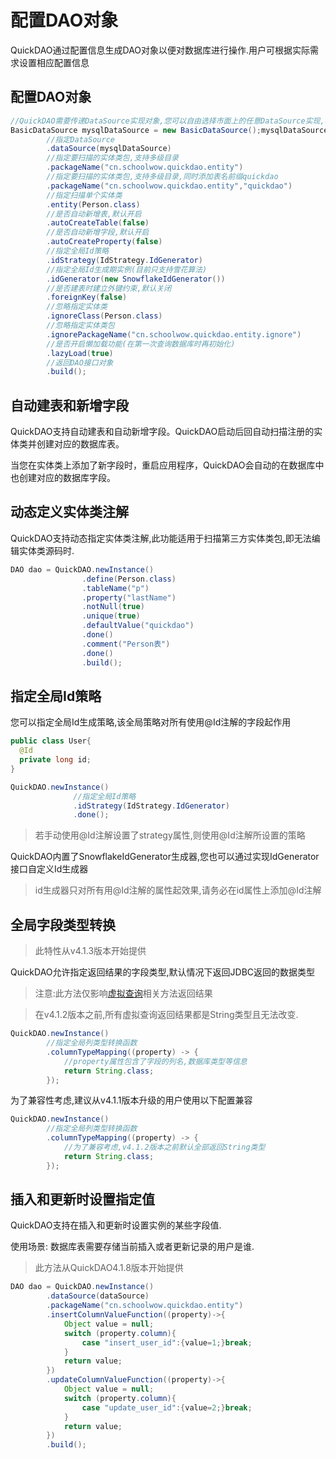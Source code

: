 # 配置DAO对象

QuickDAO通过配置信息生成DAO对象以便对数据库进行操作.用户可根据实际需求设置相应配置信息

## 配置DAO对象

```java
//QuickDAO需要传递DataSource实现对象,您可以自由选择市面上的任意DataSource实现,本例采用dbcp
BasicDataSource mysqlDataSource = new BasicDataSource();mysqlDataSource.setDriverClassName("com.mysql.jdbc.Driver");mysqlDataSource.setUrl("jdbc:mysql://127.0.0.1:3306/quickdao");mysqlDataSource.setUsername("root");mysqlDataSource.setPassword("123456");DAO dao = QuickDAO.newInstance()
        //指定DataSource
        .dataSource(mysqlDataSource)
        //指定要扫描的实体类包,支持多级目录
        .packageName("cn.schoolwow.quickdao.entity")
        //指定要扫描的实体类包,支持多级目录,同时添加表名前缀quickdao
        .packageName("cn.schoolwow.quickdao.entity","quickdao")
        //指定扫描单个实体类
        .entity(Person.class)
        //是否自动新增表,默认开启
        .autoCreateTable(false)
        //是否自动新增字段,默认开启
        .autoCreateProperty(false)
        //指定全局Id策略
        .idStrategy(IdStrategy.IdGenerator)
        //指定全局Id生成期实例(目前只支持雪花算法)
        .idGenerator(new SnowflakeIdGenerator())
        //是否建表时建立外键约束,默认关闭
        .foreignKey(false)
        //忽略指定实体类
        .ignoreClass(Person.class)
        //忽略指定实体类包
        .ignorePackageName("cn.schoolwow.quickdao.entity.ignore")
        //是否开启懒加载功能(在第一次查询数据库时再初始化)
        .lazyLoad(true)
        //返回DAO接口对象
        .build();
```

## 自动建表和新增字段

QuickDAO支持自动建表和自动新增字段。QuickDAO启动后回自动扫描注册的实体类并创建对应的数据库表。

当您在实体类上添加了新字段时，重启应用程序，QuickDAO会自动的在数据库中也创建对应的数据库字段。

## 动态定义实体类注解

QuickDAO支持动态指定实体类注解,此功能适用于扫描第三方实体类包,即无法编辑实体类源码时.

```java
DAO dao = QuickDAO.newInstance()
                .define(Person.class)
                .tableName("p")
                .property("lastName")
                .notNull(true)
                .unique(true)
                .defaultValue("quickdao")
                .done()
                .comment("Person表")
                .done()
                .build();
```

## 指定全局Id策略

您可以指定全局Id生成策略,该全局策略对所有使用@Id注解的字段起作用

```java
public class User{
  @Id
  private long id;
}

QuickDAO.newInstance()
              //指定全局Id策略
              .idStrategy(IdStrategy.IdGenerator)
              .done();
```

> 若手动使用@Id注解设置了strategy属性,则使用@Id注解所设置的策略

QuickDAO内置了SnowflakeIdGenerator生成器,您也可以通过实现IdGenerator接口自定义Id生成器

> id生成器只对所有用@Id注解的属性起效果,请务必在id属性上添加@Id注解

## 全局字段类型转换

> 此特性从v4.1.3版本开始提供

QuickDAO允许指定返回结果的字段类型,默认情况下返回JDBC返回的数据类型

> 注意:此方法仅影响[虚拟查询](virtual.md)相关方法返回结果

> 在v4.1.2版本之前,所有虚拟查询返回结果都是String类型且无法改变.

```java
QuickDAO.newInstance()
        //指定全局列类型转换函数
        .columnTypeMapping((property) -> {
            //property属性包含了字段的列名,数据库类型等信息
            return String.class;
        });
```

为了兼容性考虑,建议从v4.1.1版本升级的用户使用以下配置兼容

```java
QuickDAO.newInstance()
        //指定全局列类型转换函数
        .columnTypeMapping((property) -> {
            //为了兼容考虑,v4.1.2版本之前默认全部返回String类型
            return String.class;
        });
```

## 插入和更新时设置指定值

QuickDAO支持在插入和更新时设置实例的某些字段值.

使用场景: 数据库表需要存储当前插入或者更新记录的用户是谁.

> 此方法从QuickDAO4.1.8版本开始提供

```java
DAO dao = QuickDAO.newInstance()
        .dataSource(dataSource)
        .packageName("cn.schoolwow.quickdao.entity")
        .insertColumnValueFunction((property)->{
            Object value = null;
            switch (property.column){
                case "insert_user_id":{value=1;}break;
            }
            return value;
        })
        .updateColumnValueFunction((property)->{
            Object value = null;
            switch (property.column){
                case "update_user_id":{value=2;}break;
            }
            return value;
        })
        .build();
```
